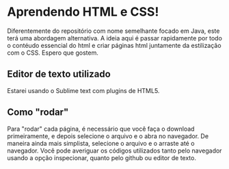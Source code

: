 #   Aprendendo HTML e CSS! 

Diferentemente do repositório com nome semelhante focado em Java, este terá uma abordagem alternativa.
A ideia aqui é passar rapidamente por todo o contéudo essencial do html e criar páginas html juntamente da estilização com o CSS. Espero que gostem.
## Editor de texto utilizado

Estarei usando o Sublime text com plugins de HTML5. 

## Como "rodar"

Para "rodar" cada página, é necessário que você faça o download primeiramente, e depois selecione o arquivo e
o abra no navegador. De maneira ainda mais simplista, selecione o arquivo e o arraste até o navegador. Você pode 
averiguar os códigos utilizados tanto pelo navegador usando a opção inspecionar, quanto pelo github ou editor de texto. 